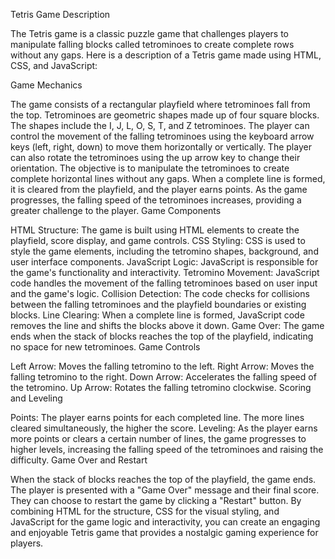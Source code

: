 Tetris Game Description

The Tetris game is a classic puzzle game that challenges players to manipulate falling blocks called tetrominoes to create complete rows without any gaps. Here is a description of a Tetris game made using HTML, CSS, and JavaScript:

Game Mechanics

The game consists of a rectangular playfield where tetrominoes fall from the top.
Tetrominoes are geometric shapes made up of four square blocks. The shapes include the I, J, L, O, S, T, and Z tetrominoes.
The player can control the movement of the falling tetrominoes using the keyboard arrow keys (left, right, down) to move them horizontally or vertically.
The player can also rotate the tetrominoes using the up arrow key to change their orientation.
The objective is to manipulate the tetrominoes to create complete horizontal lines without any gaps.
When a complete line is formed, it is cleared from the playfield, and the player earns points.
As the game progresses, the falling speed of the tetrominoes increases, providing a greater challenge to the player.
Game Components

HTML Structure: The game is built using HTML elements to create the playfield, score display, and game controls.
CSS Styling: CSS is used to style the game elements, including the tetromino shapes, background, and user interface components.
JavaScript Logic: JavaScript is responsible for the game's functionality and interactivity.
Tetromino Movement: JavaScript code handles the movement of the falling tetrominoes based on user input and the game's logic.
Collision Detection: The code checks for collisions between the falling tetrominoes and the playfield boundaries or existing blocks.
Line Clearing: When a complete line is formed, JavaScript code removes the line and shifts the blocks above it down.
Game Over: The game ends when the stack of blocks reaches the top of the playfield, indicating no space for new tetrominoes.
Game Controls

Left Arrow: Moves the falling tetromino to the left.
Right Arrow: Moves the falling tetromino to the right.
Down Arrow: Accelerates the falling speed of the tetromino.
Up Arrow: Rotates the falling tetromino clockwise.
Scoring and Leveling

Points: The player earns points for each completed line. The more lines cleared simultaneously, the higher the score.
Leveling: As the player earns more points or clears a certain number of lines, the game progresses to higher levels, increasing the falling speed of the tetrominoes and raising the difficulty.
Game Over and Restart

When the stack of blocks reaches the top of the playfield, the game ends.
The player is presented with a "Game Over" message and their final score.
They can choose to restart the game by clicking a "Restart" button.
By combining HTML for the structure, CSS for the visual styling, and JavaScript for the game logic and interactivity, you can create an engaging and enjoyable Tetris game that provides a nostalgic gaming experience for players.

